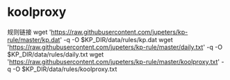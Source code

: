 # koolproxy
规则链接
wget 'https://raw.githubusercontent.com/jupeters/kp-rule/master/kp.dat' -q -O $KP_DIR/data/rules/kp.dat
wget 'https://raw.githubusercontent.com/jupeters/kp-rule/master/daily.txt' -q -O $KP_DIR/data/rules/daily.txt
wget 'https://raw.githubusercontent.com/jupeters/kp-rule/master/koolproxy.txt' -q -O $KP_DIR/data/rules/koolproxy.txt
